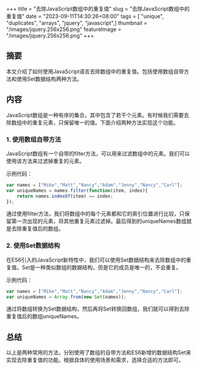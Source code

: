 +++
title = "去除JavaScript数组中的重复值"
slug = "去除JavaScript数组中的重复值"
date = "2023-09-11T14:30:26+08:00"
tags = [ "unique", "duplicates", "arrays", "jquery", "javascript",]
thumbnail = "/images/jquery.256x256.png"
featureImage = "/images/jquery.256x256.png"
+++


## 摘要

本文介绍了如何使用JavaScript语言去除数组中的重复值。包括使用数组自带方法和使用Set数据结构两种方法。

## 内容

JavaScript数组是一种有序的集合，其中包含了若干个元素。有时候我们需要去除数组中的重复元素，只保留唯一的值。下面介绍两种方法实现这个功能。

### 1. 使用数组自带方法

JavaScript数组有一个自带的filter方法，可以用来过滤数组中的元素。我们可以使用该方法来过滤掉重复的元素。

示例代码：

```javascript
var names = ["Mike","Matt","Nancy","Adam","Jenny","Nancy","Carl"];
var uniqueNames = names.filter(function(item, index){
    return names.indexOf(item) == index;
});
```

通过使用filter方法，我们将数组中的每个元素都和它的索引位置进行比较，只保留第一次出现的元素，将其他重复元素过滤掉。最后得到的uniqueNames数组就是去除重复值后的数组。

### 2. 使用Set数据结构

在ES6引入的JavaScript新特性中，我们可以使用Set数据结构来去除数组中的重复值。Set是一种类似数组的数据结构，但是它的成员是唯一的，不会重复。

示例代码：

```javascript
var names = ["Mike","Matt","Nancy","Adam","Jenny","Nancy","Carl"];
var uniqueNames = Array.from(new Set(names));
```

通过将数组转换为Set数据结构，然后再将Set转换回数组，我们就可以得到去除重复值后的数组uniqueNames。

## 总结

以上是两种常用的方法，分别使用了数组的自带方法和ES6新增的数据结构Set来实现去除重复值的功能。根据具体的使用场景和需求，选择合适的方法即可。


